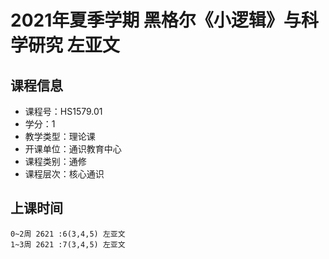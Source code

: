 # 2021年夏季学期 黑格尔《小逻辑》与科学研究 左亚文






## 课程信息

- 课程号：HS1579.01
- 学分：1
- 教学类型：理论课
- 开课单位：通识教育中心
- 课程类别：通修
- 课程层次：核心通识

## 上课时间

```
0~2周 2621 :6(3,4,5) 左亚文
1~3周 2621 :7(3,4,5) 左亚文
```

